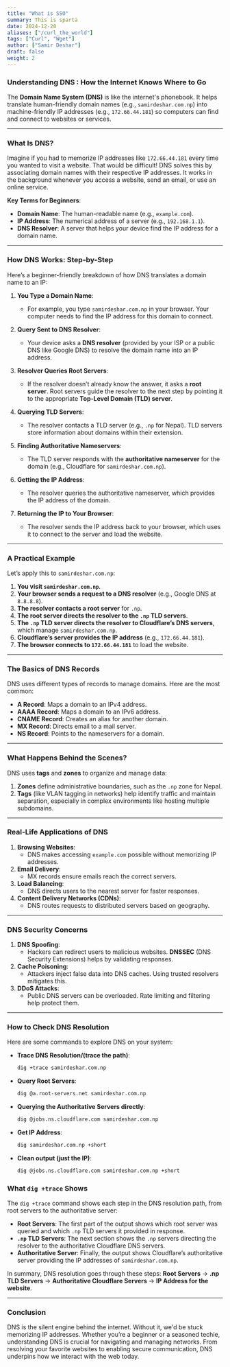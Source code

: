 ```yaml
---
title: "What is SSO"
summary: This is sparta
date: 2024-12-20
aliases: ["/curl_the_world"]
tags: ["Curl", "Wget"]
author: ["Samir Deshar"]
draft: false
weight: 2
---
```



### **Understanding DNS : How the Internet Knows Where to Go**

The **Domain Name System (DNS)** is like the internet's phonebook. It helps translate human-friendly domain names (e.g., `samirdeshar.com.np`) into machine-friendly IP addresses (e.g., `172.66.44.181`) so computers can find and connect to websites or services.

---

### **What Is DNS?**

Imagine if you had to memorize IP addresses like `172.66.44.181` every time you wanted to visit a website. That would be difficult! DNS solves this by associating domain names with their respective IP addresses. It works in the background whenever you access a website, send an email, or use an online service.

**Key Terms for Beginners**:

- **Domain Name**: The human-readable name (e.g., `example.com`).
- **IP Address**: The numerical address of a server (e.g., `192.168.1.1`).
- **DNS Resolver**: A server that helps your device find the IP address for a domain name.

---

### **How DNS Works: Step-by-Step**

Here’s a beginner-friendly breakdown of how DNS translates a domain name to an IP:

1. **You Type a Domain Name**:
    
    - For example, you type `samirdeshar.com.np` in your browser. Your computer needs to find the IP address for this domain to connect.
2. **Query Sent to DNS Resolver**:
    
    - Your device asks a **DNS resolver** (provided by your ISP or a public DNS like Google DNS) to resolve the domain name into an IP address.
3. **Resolver Queries Root Servers**:
    
    - If the resolver doesn’t already know the answer, it asks a **root server**. Root servers guide the resolver to the next step by pointing it to the appropriate **Top-Level Domain (TLD) server**.
4. **Querying TLD Servers**:
    
    - The resolver contacts a TLD server (e.g., `.np` for Nepal). TLD servers store information about domains within their extension.
5. **Finding Authoritative Nameservers**:
    
    - The TLD server responds with the **authoritative nameserver** for the domain (e.g., Cloudflare for `samirdeshar.com.np`).
6. **Getting the IP Address**:
    
    - The resolver queries the authoritative nameserver, which provides the IP address of the domain.
7. **Returning the IP to Your Browser**:
    
    - The resolver sends the IP address back to your browser, which uses it to connect to the server and load the website.

---

### **A Practical Example**

Let’s apply this to `samirdeshar.com.np`:

1. **You visit `samirdeshar.com.np`**.
2. **Your browser sends a request to a DNS resolver** (e.g., Google DNS at `8.8.8.8`).
3. **The resolver contacts a root server** for `.np`.
4. **The root server directs the resolver to the `.np` TLD servers**.
5. **The `.np` TLD server directs the resolver to Cloudflare’s DNS servers**, which manage `samirdeshar.com.np`.
6. **Cloudflare’s server provides the IP address** (e.g., `172.66.44.181`).
7. **The browser connects to `172.66.44.181`** to load the website.

---

### **The Basics of DNS Records**

DNS uses different types of records to manage domains. Here are the most common:

- **A Record**: Maps a domain to an IPv4 address.
- **AAAA Record**: Maps a domain to an IPv6 address.
- **CNAME Record**: Creates an alias for another domain.
- **MX Record**: Directs email to a mail server.
- **NS Record**: Points to the nameservers for a domain.

---

### **What Happens Behind the Scenes?**

DNS uses **tags** and **zones** to organize and manage data:

1. **Zones** define administrative boundaries, such as the `.np` zone for Nepal.
2. **Tags** (like VLAN tagging in networks) help identify traffic and maintain separation, especially in complex environments like hosting multiple subdomains.

---

### **Real-Life Applications of DNS**

1. **Browsing Websites**:
    - DNS makes accessing `example.com` possible without memorizing IP addresses.
2. **Email Delivery**:
    - MX records ensure emails reach the correct servers.
3. **Load Balancing**:
    - DNS directs users to the nearest server for faster responses.
4. **Content Delivery Networks (CDNs)**:
    - DNS routes requests to distributed servers based on geography.

---

### **DNS Security Concerns**

1. **DNS Spoofing**:
    - Hackers can redirect users to malicious websites. **DNSSEC** (DNS Security Extensions) helps by validating responses.
2. **Cache Poisoning**:
    - Attackers inject false data into DNS caches. Using trusted resolvers mitigates this.
3. **DDoS Attacks**:
    - Public DNS servers can be overloaded. Rate limiting and filtering help protect them.

---

### **How to Check DNS Resolution**

Here are some commands to explore DNS on your system:

- **Trace DNS Resolution/(trace the path)**:
    
    ```bash
    dig +trace samirdeshar.com.np
    ```
- **Query Root Servers**:
    
    ```bash
    dig @a.root-servers.net samirdeshar.com.np
    ```
- **Querying the Authoritative Servers directly**:
  ```bash
  dig @jobs.ns.cloudflare.com samirdeshar.com.np
  ```
- **Get IP Address**:
    
    ```bash
    dig samirdeshar.com.np +short
    ```
- **Clean output (just the IP)**:
  ```bash
  dig @jobs.ns.cloudflare.com samirdeshar.com.np +short
  ```

### What `dig +trace` Shows

The `dig +trace` command shows each step in the DNS resolution path, from root servers to the authoritative server:

- **Root Servers**: The first part of the output shows which root server was queried and which `.np` TLD servers it provided in response.
- **`.np` TLD Servers**: The next section shows the `.np` servers directing the resolver to the authoritative Cloudflare DNS servers.
- **Authoritative Server**: Finally, the output shows Cloudflare’s authoritative server providing the IP addresses of `samirdeshar.com.np`.

In summary, DNS resolution goes through these steps: **Root Servers** → **.np TLD Servers** → **Authoritative Cloudflare Servers** → **IP Address for the website**.

---

### **Conclusion**

DNS is the silent engine behind the internet. Without it, we'd be stuck memorizing IP addresses. Whether you’re a beginner or a seasoned techie, understanding DNS is crucial for navigating and managing networks. From resolving your favorite websites to enabling secure communication, DNS underpins how we interact with the web today.
